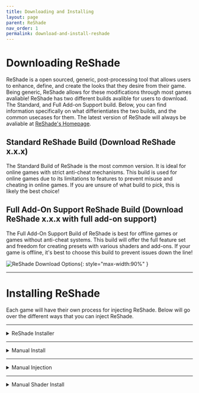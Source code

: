 ```yaml
---
title: Downloading and Installing
layout: page
parent: ReShade
nav_order: 1
permalink: download-and-install-reshade
---
```


# Downloading ReShade

ReShade is a open sourced, generic, post-processing tool that allows users to enhance, define, and create the looks that they desire from their game. Being generic, ReShade allows for these modifications through most games avaliable! ReShade has two different builds avalible for users to download. The Standard, and Full Add-on Support build. Below, you can find information specifically on what differientiates the two builds, and the common usecases for them. The latest version of ReShade will always be avaliable at [ReShade's Homepage](https://reshade.me/#download).

## Standard ReShade Build (Download ReShade x.x.x)

The Standard Build of ReShade is the most common version. It is ideal for online games with strict anti-cheat mechanisms. This build is used for online games due to its limitations to features to prevent misuse and cheating in online games. If you are unsure of what build to pick, this is likely the best choice!

## Full Add-On Support ReShade Build (Download ReShade x.x.x with full add-on support)

The Full Add-On Support Build of ReShade is best for offline games or games without anti-cheat systems. This build will offer the full feature set and freedom for creating presets with various shaders and add-ons. If your game is offline, it's best to choose this build to prevent issues down the line!

![ReShade Download Options](../docs/reshade/images/downloading-and-installing/rs_download.webp){: style="max-width:90%" }

---

# Installing ReShade

Each game will have their own process for injecting ReShade. Below will go over the different ways that you can inject ReShade.

---

<details markdown="block" class="details-tree">
<summary>ReShade Installer</summary>

## Selecting Your Game

When opening the ReShade Installer, you'll be greeted with the option to choose what application that you want to install ReShade to. This part is very important, as if the wrong application or executable is selected, ReShade will not launch when your game starts.

![Game List](../docs/reshade/images/setupgamelist.webp)

If your game does not appear in the listing, click the "Browse..." button at the bottom right of the ReShade Installer. This button will open up a "File Explorer" window that will allow you to manually find your game's executable. If you are unsure of where the executable is located, check our [guide on finding your game's executable and directory](https://guides.martysmods.com/docs/additional-guides/finding-your-game-executable-and-directory/).

---

## Selecting the Rendering API

In order for ReShade to properly be installed, the ReShade Installer needs to know what Rendering API your game utilizes. The Rendering API has to be selected properly for ReShade to successfully inject, so make sure that you are getting this option correct, otherwise ReShade will not launch with your game. If unsure which API your game uses, check [PCGamingWiki](https://pcgamingwiki.com) for details.

![ReShade Rendering API Selection](../docs/reshade/images/setuprenderingapi.webp)

---

## Installing Shaders

In the ReShade installer, shaders are organized into groups called repositories. Each repository has different shaders developed by their repository maintainer. In order to install shaders, simply select the desired repositories and click "Next". If you'd like to learn more about what each shader repository holds, you can click on the blue highlighted text.

![Shader Repositories Selection](../docs/reshade/images/setupshaderselect.webp)

---

## Installing Presets

ReShade presets, stored in `.ini` files, allow you to apply someone else's visual configurations. In order to install a preset from another user, click browse at the bottom of the shader installation portion of the installer and then choose your desired `.ini` file. The ReShade installer will mark every shader used in the preset and install them for you.

---

## Installing Add-ons (Add-on Support Only)

Add-ons, introduced as a new feature in ReShade, expand customization through the ReShade Add-on API. They're primarily for users interested in exploring advanced features from both previous shader developers and current add-on creators. Unless you're familiar with what an add-on does, it's recommended to avoid selecting any from the list to prevent potential game instability.

![Selecting Add-ons](../docs/reshade/images/setupaddons.webp)

---

## Finishing Up

Once the ReShade Installer completes, a confirmation screen will show up. Simply click the "Finish" button at the bottom right of the installer, then launch your game to check that ReShade is fully installed.

![ReShade In-Game Banner](../docs/reshade/images/downloading-and-installing/rs_game_banner.webp)

---

<details markdown="block" class="details-tree">
<summary>Common Issues</summary>

Typically, the largest issue when installing ReShade is that the user will select the wrong executable or rendering API for their game. If you encounter issues, revisit the "Selecting Your Game" and "Selecting the Rendering API sections for guidance.

Other potential issues include:
* Game compatibility with ReShade.
* Missing software dependencies, like the [.NET Framework](https://dotnet.microsoft.com/en-us/download/dotnet-framework/thank-you/net481-web-installer).
* Conflicts with other game mods.

</details>

</details>

---

<details markdown="block" class="details-tree">
<summary>Manual Install</summary>

## Identifying Game Architecture and Rendering API

If you already know your game's archtecture and Rendering API, you're more than welcome to skip this part of the guide. However, if you are unsure, make sure to navigate to the [PCGamingWiki website](https://www.pcgamingwiki.com/wiki/Home).

---
 
## Download the ReShade Installer

The next step will be to download the latest ReShade installer from the [official ReShade website](https://reshade.me). The installer holds the ReShade binaries required in order to manually install ReShade.

---

## Download and Install 7Zip

This guide uses 7Zip in order to extract the ReShade binaries from the ReShade Installer. You can download and install the latest `.msi` version from [7Zip's official website](https://www.7-zip.org/download.html). Keep in mind, that WinRar can serve as an alternative, but this guide utilizes 7Zip for convienence.

---
 
## Extract the ReShade Binary

Once 7Zip is installed, Right-click the ReShade Installer `ReShade_Setup_x.x.x.exe`, and hover over 7Zip, the select the "Open Archive" option.

![Open with 7Zip](../docs/reshade/images/downloading-and-installing/reshade_setup_open_with_7zip.webp)

Upon clicking "Open Archive," a new window will appear that holds the two ReShade binaries. You can extract the DLL that relates to your game's architecture by draging the file out of the 7Zip window to your Desktop.

![Extract DLL](../docs/reshade/images/downloading-and-installing/7zip_extract_reshade_binaries.webp)

| ReShade's 64-Bit Binary | ReShade64.dll |
| ReShade's 32-Bit Binary | ReShade32.dll |

---
 
## Rename the ReShade Binary

After you've extracted the right binary, right-click the `ReShadeXX.dll` and click "Rename." Afterwards you can rename the binary to the proper graphics injection name for the Rendering API that your game utilizes.

![Rename DLL](../docs/reshade/images/downloading-and-installing/extacted_reshade_binary_rename.webp)

| DirectX 10/11/12 | dxgi.dll |
| DirectX 12 | d3d12.dll |
| DirectX 11 | d3d11.dll |
| DirectX 10 | d3d10.dll |
| DirectX 9 | d3d9.dll |
| OpenGL | opengl32.dll |

---
 
## Move the ReShade Binary

Lastly, you will need to move the renamed DLL into the root folder of your game, the same directory where the game's executable is located. If you're unsure of your game's executable location, follow [our guide on identifying your game's executable](https://guides.martysmods.com/docs/additional-guides/finding-your-game-executable-and-directory/).

![Place in Game Folder](../docs/reshade/images/downloading-and-installing/place_reshade_binary_game_folder.webp)

Upon completion, your game should launch with ReShade injected!

![Successful Installation](../docs/reshade/images/downloading-and-installing/ultrakill_reshade_installed.webp)

</details>

---

<details markdown="block" class="details-tree">
<summary>Manual Injection</summary>

Certain games do not support automatic ReShade injection during runtime.<br>This is especially common for UWP (Microsoft Store) games, which often disallow automatic injection.  Thankfully, Crosire has developed a tool for manual DLL injection into games.

{: .note }
When manually injecting ReShade using Crosire's Inject Tool, you have to manually install shaders as well.

{: .warning} 
Crosire's Inject tool, being an external injector, is more likely to trigger anti-cheat systems. **Use with caution and at your own risk**.

---

## Identifying Game Architecture and Rendering API

If you already know your game's archtecture and Rendering API, you're more than welcome to skip this part of the guide. However, if you are unsure, make sure to navigate to the [PCGamingWiki website](https://www.pcgamingwiki.com/wiki/Home). This website is home to many wiki pages with just about every game that exists on PC.

---

## Download the ReShade Injector

Choose the injector based on your game's architecture:

* [64-bit Injector](https://reshade.me/downloads/inject64.exe)
* [32-bit Injector](https://reshade.me/downloads/inject32.exe)

---

## Download the ReShade Installer

The next step will be to download the latest ReShade installer from the [official ReShade website](https://reshade.me). The installer holds the ReShade binaries required in order to manually install ReShade.

---

## Download and Install 7Zip

This guide uses 7Zip in order to extract the ReShade binaries from the ReShade Installer. You can download and install the latest `.msi` version from [7Zip's official website](https://www.7-zip.org/download.html). Keep in mind, that WinRar can serve as an alternative, but this guide utilizes 7Zip for convienence.

---

## Extract the ReShade Binary

Once 7Zip is installed, Right-click the ReShade Installer `ReShade_Setup_x.x.x.exe`, and hover over 7Zip, the select the "Open Archive" option.

![Open with 7Zip](../docs/reshade/images/downloading-and-installing/reshade_setup_open_with_7zip.webp)

Upon clicking "Open Archive," a new window will appear that holds the two ReShade binaries. You can extract the DLL that relates to your game's architecture by draging the file out of the 7Zip window to your Desktop.

![Extract DLL](../docs/reshade/images/downloading-and-installing/7zip_extract_reshade_binaries.webp)

| ReShade's 64-Bit Binary | ReShade64.dll |
| ReShade's 32-Bit Binary | ReShade32.dll |

---

## Move the ReShade Binary

You will need to move the ReShade DLL into the root folder of your game, the same directory where the game's executable is located. If you're unsure of your game's executable location, follow [our guide on identifying your game's executable](https://guides.martysmods.com/docs/additional-guides/finding-your-game-executable-and-directory/).

![Place in Game Folder](../docs/reshade/images/downloading-and-installing/place_reshade_binary_game_folder.webp)

---

## Find the Game's Process Name

In order to find the game's process name, you will need to open up Window's Task Manager. Once there, right click on your game under the processes tab, and then click "Go to Details."

![Go to Details](../docs/reshade/images/downloading-and-installing/task_manager_go_to_details.webp)

This will bring you to a highlighted executable name that you can use for the ReShade injector.

![Executable Name](../docs/reshade/images/downloading-and-installing/task_manager_details_view_exe.webp)

---

## Manually Inject ReShade

The last step for using the ReShade injector is quite simple, but you may need to follow closely. Make sure to close your game, and then navigate to your game's directory. Once there, open a command prompt terminal by typing "CMD" into your File Explorer's address bar.

![Open CMD](../docs/reshade/images/downloading-and-installing/cmd_in_file_explorer.webp)

Once CMD has opened, make sure to type: `inject[x32/x64].exe "name_of_the_process.exe"` and hit Enter.

![Inject Command](../docs/reshade/images/downloading-and-installing/type_inject_params.webp)

After you've hit enter, you will need to launch your game. If successful, ReShade will be injected on the launch of your game!

![Successful Injection](../docs/reshade/images/downloading-and-installing/ultrakill_reshade_installed.webp)

</details>

---

<details markdown="block" class="details-tree">
<summary>Manual Shader Install</summary>

{: .note }
This guide assumes that you already have ReShade installed and working in your game.

---

## Downloading the Shader Repository(s)

This guide will be utilizing the iMMERSE repository on GitHub, however, you can utilize any shader repository for this guide. It's also worth noting that not all shader repositories are hosted the same way. So your downloading process may differ from the one shown here. 

The first thing that you want to do, is to navigate to the GitHub repository of your choice. Once there, youc an click on the green "<> Code" button at the top right hand side of the repository.

![<> Code Button](../docs/reshade/images/downloading-and-installing/github_shader_repo_code_button_highlight.webp)

Once you've clicked the "<> Code" button in github, a new button should appear within a dropdown called "Download ZIP." Click this and wait for the download to finish.

![Download Zip Button](../docs/reshade/images/downloading-and-installing/github_download_zip_button_highlight.webp)

---

## Move the Shader Repositories Files to the Right Location

Now that you have all of the required files from the shader repository of your choice, you can navigate to the "ReShade-Shaders" folder that exists in the same directory as both your ReShade binary and game executable. Once there, open up the archive that you downloaded for the shader repository and merge the "Shaders" and "Textures" folders from the archive into the "ReShade-Shaders" folder.

![Copying Shaders and Textures Folders](../docs/reshade/images/downloading-and-installing/c_and_paste_shaders_and_textures_folder.webp)

If Windows warns you of files already existing in that location with the names, simply click "Replace the files in the destination."

![Merge or Replace Files Prompt](../docs/reshade/images/downloading-and-installing/windows_replace_prompt.webp)

---

## ReShade Settings for Shaders and Textures

If your ReShade install doesn't detect any new shaders installed, it's best to check the settings tab and verify that your shader's and texture's paths are set up correctly. These specific options are called "Effect Search Path" and "Texture Search Path."

![Shaders and Textures Search Paths Highlight](../docs/reshade/images/downloading-and-installing/effect_and_texture_search_paths.webp)

You want to make sure that these two settings look identical to the configurations that are given below.

![Search Paths Example](../docs/reshade/images/downloading-and-installing/image.webp)

| Effect Search Path | .\ReShade-Shaders\Shaders\\** |
| Texture Search Path | .\Reshade-Shaders\Textures\\** |

{: .note }
If you do not have a free slot to add a search path for, you can click the "**+**" icon located directly under the search paths!

</details>